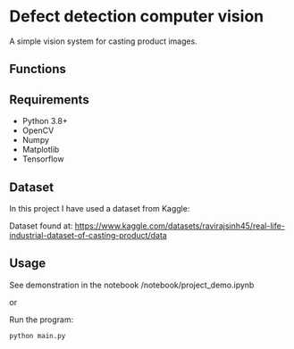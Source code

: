 # Defect detection computer vision 
A simple vision system for casting product images.

## Functions


## Requirements
- Python 3.8+
- OpenCV
- Numpy
- Matplotlib
- Tensorflow

## Dataset

In this project I have used a dataset from Kaggle:


Dataset found at: https://www.kaggle.com/datasets/ravirajsinh45/real-life-industrial-dataset-of-casting-product/data

## Usage

   See demonstration in the notebook /notebook/project_demo.ipynb

   or 

   Run the program:
   ```bash
   python main.py
